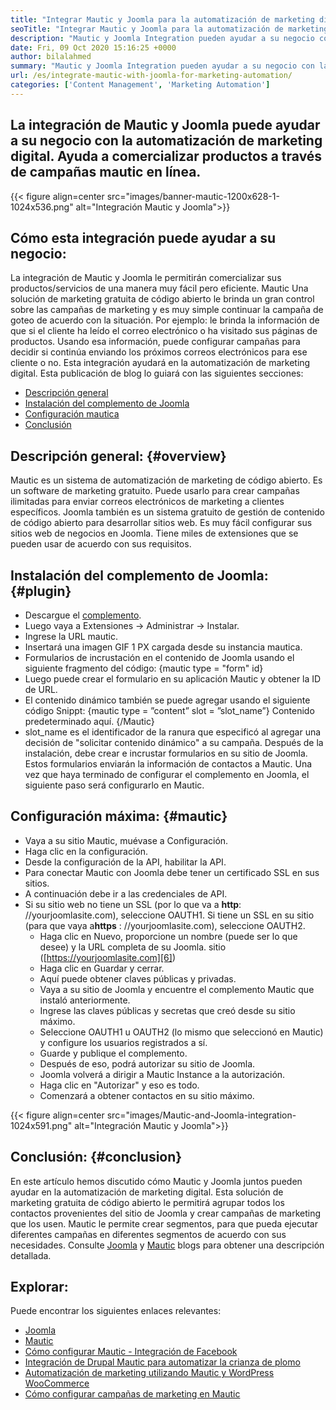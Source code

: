 ```yaml
---
title: "Integrar Mautic y Joomla para la automatización de marketing digital '" 
seoTitle: "Integrar Mautic y Joomla para la automatización de marketing digital" 
description: "Mautic y Joomla Integration pueden ayudar a su negocio con la automatización de marketing digital. Ayuda a comercializar productos a través de campañas mautic." 
date: Fri, 09 Oct 2020 15:16:25 +0000
author: bilalahmed
summary: "Mautic y Joomla Integration pueden ayudar a su negocio con la automatización de marketing digital. Ayuda a comercializar productos a través de campañas mautic en línea." 
url: /es/integrate-mautic-with-joomla-for-marketing-automation/
categories: ['Content Management', 'Marketing Automation']
---
```


## La integración de Mautic y Joomla puede ayudar a su negocio con la automatización de marketing digital. Ayuda a comercializar productos a través de campañas mautic en línea.

{{< figure align=center src="images/banner-mautic-1200x628-1-1024x536.png" alt="Integración Mautic y Joomla">}}


## Cómo esta integración puede ayudar a su negocio:
La integración de Mautic y Joomla le permitirán comercializar sus productos/servicios de una manera muy fácil pero eficiente. Mautic Una solución de marketing gratuita de código abierto le brinda un gran control sobre las campañas de marketing y es muy simple continuar la campaña de goteo de acuerdo con la situación. Por ejemplo: le brinda la información de que si el cliente ha leído el correo electrónico o ha visitado sus páginas de productos. Usando esa información, puede configurar campañas para decidir si continúa enviando los próximos correos electrónicos para ese cliente o no. Esta integración ayudará en la automatización de marketing digital. Esta publicación de blog lo guiará con las siguientes secciones:
  * [Descripción general][1]
  * [Instalación del complemento de Joomla][2]
  * [Configuración mautica][3]
  * [Conclusión][4]

## Descripción general: {#overview}

Mautic es un sistema de automatización de marketing de código abierto. Es un software de marketing gratuito. Puede usarlo para crear campañas ilimitadas para enviar correos electrónicos de marketing a clientes específicos.
Joomla también es un sistema gratuito de gestión de contenido de código abierto para desarrollar sitios web. Es muy fácil configurar sus sitios web de negocios en Joomla. Tiene miles de extensiones que se pueden usar de acuerdo con sus requisitos.

## Instalación del complemento de Joomla: {#plugin}

  * Descargue el [complemento][5].
  * Luego vaya a Extensiones -> Administrar -> Instalar.
  * Ingrese la URL mautic.
  * Insertará una imagen GIF 1 PX cargada desde su instancia mautica.
  * Formularios de incrustación en el contenido de Joomla usando el siguiente fragmento del código: {mautic type = "form" id}
  * Luego puede crear el formulario en su aplicación Mautic y obtener la ID de URL.
  * El contenido dinámico también se puede agregar usando el siguiente código Snippt: {mautic type = ”content” slot = ”slot_name”} Contenido predeterminado aquí. {/Mautic}
  * slot_name es el identificador de la ranura que especificó al agregar una decisión de "solicitar contenido dinámico" a su campaña.
Después de la instalación, debe crear e incrustar formularios en su sitio de Joomla. Estos formularios enviarán la información de contactos a Mautic. Una vez que haya terminado de configurar el complemento en Joomla, el siguiente paso será configurarlo en Mautic.

## Configuración máxima: {#mautic}

  * Vaya a su sitio Mautic, muévase a Configuración.
  * Haga clic en la configuración.
  * Desde la configuración de la API, habilitar la API.
  * Para conectar Mautic con Joomla debe tener un certificado SSL en sus sitios.
  * A continuación debe ir a las credenciales de API.
* Si su sitio web no tiene un SSL (por lo que va a **http**: //yourjoomlasite.com), seleccione OAUTH1. Si tiene un SSL en su sitio (para que vaya a**https** : //yourjoomlasite.com), seleccione OAUTH2.
  * Haga clic en Nuevo, proporcione un nombre (puede ser lo que desee) y la URL completa de su Joomla. sitio ([https://yourjoomlasite.com][6])
  * Haga clic en Guardar y cerrar.
  * Aquí puede obtener claves públicas y privadas.
  * Vaya a su sitio de Joomla y encuentre el complemento Mautic que instaló anteriormente.
  * Ingrese las claves públicas y secretas que creó desde su sitio máximo.
  * Seleccione OAUTH1 u OAUTH2 (lo mismo que seleccionó en Mautic) y configure los usuarios registrados a sí.
  * Guarde y publique el complemento.
  * Después de eso, podrá autorizar su sitio de Joomla.
  * Joomla volverá a dirigir a Mautic Instance a la autorización.
  * Haga clic en "Autorizar" y eso es todo.
  * Comenzará a obtener contactos en su sitio máximo.

{{< figure align=center src="images/Mautic-and-Joomla-integration-1024x591.png" alt="Integración Mautic y Joomla">}}


## Conclusión: {#conclusion}

En este artículo hemos discutido cómo Mautic y Joomla juntos pueden ayudar en la automatización de marketing digital. Esta solución de marketing gratuita de código abierto le permitirá agrupar todos los contactos provenientes del sitio de Joomla y crear campañas de marketing que los usen. Mautic le permite crear segmentos, para que pueda ejecutar diferentes campañas en diferentes segmentos de acuerdo con sus necesidades. Consulte [Joomla][7] y [Mautic][8] blogs para obtener una descripción detallada.

## Explorar:
Puede encontrar los siguientes enlaces relevantes:
  * [Joomla][7]
  * [Mautic][8]
  * [Cómo configurar Mautic - Integración de Facebook][9]
  * [Integración de Drupal Mautic para automatizar la crianza de plomo][10]
  * [Automatización de marketing utilizando Mautic y WordPress WooCommerce][11]
  * [Cómo configurar campañas de marketing en Mautic][12]



[1]: #overview
[2]: #plugin
[3]: #mautic
[4]: #conclusion
[5]: https://href.li/?https://extensions.joomla.org/extension/mautic/
[6]: https://href.li/?https://yourjoomlasite.com
[7]: https://products.containerize.com/content-management/joomla
[8]: https://products.containerize.com/marketing-automation/mautic
[9]: https://blog.containerize.com/marketing-automation/how-to-setup-mautic-facebook-integration/
[10]: https://blog.containerize.com/content-management/drupal-tutorial-automate-lead-growth-with-drupal-mautic/
[11]: https://blog.containerize.com/blogging/marketing-automation-using-mautic-and-wordpress-woocommerce/
[12]: https://blog.containerize.com/marketing-automation/how-to-setup-marketing-campaigns-using-mautic-campaign-builder/
